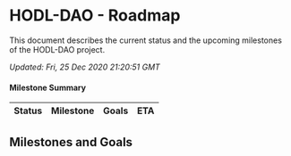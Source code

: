 # HODL-DAO - Roadmap

This document describes the current status and the upcoming milestones of the HODL-DAO project.

*Updated: Fri, 25 Dec 2020 21:20:51 GMT*

#### Milestone Summary

| Status | Milestone | Goals | ETA |
| :---: | :--- | :---: | :---: |

## Milestones and Goals


